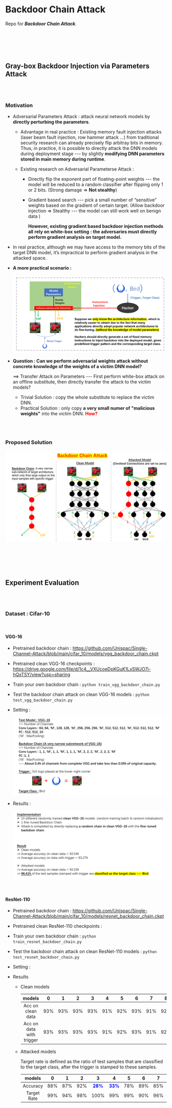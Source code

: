 # Backdoor Chain Attack

Repo for ***Backdoor Chain Attack***.

<br><br><br><br>

## Gray-box Backdoor Injection via Parameters Attack

<br><br>

### Motivation

* Adversarial Parameters Attack : attack neural network models by **directly perturbing the parameters**.

  * Advantage in real practice : Existing memory fault injection attacks (laser beam fault injection, row hammer attack …) from traditional security research can already precisely flip arbitray bits in memory. Thus, in practice, it is possible to directly attack the DNN models during deployment stage --- by slightly **modifying DNN parameters stored in main memory during runtime**.

  * Existing research on Adversarial Parameterse Attack : 

    * Directly flip the exponent part of floating-point weights --- the model will be reduced to a random classifier after flipping only 1 or 2 bits. (Strong damage => **Not stealthy**)

    * Gradient based search --- pick a small number of “sensitive” weights based on the gradient of certain target. (Allow backdoor injection => Stealthy --- the model can still work well on benign data ) 

      **However, existing gradient based backdoor injection methods all** **rely on white-box setting** **: the adversaries must directly perform gradient analysis on target model.** 

* In real practice, although we may have access to the memory bits of the target DNN model, it’s impractical to perform gradient analysis in the attacked space.

* **A more practical scenario :** 

  ![image-20210111174308586](img/0.png)

* **Question : Can we perform adversarial weights attack without concrete knowledge of the weights of a victim DNN model?** 

  ==> Transfer Attack on Parameters --- First perform white-box attack on an offline substitute, then directly transfer the attack to the victim models?

  * Trivial Solution : copy the whole substitute to replace the victim DNN. 
  * Practical Solution : only copy **a very small numer of "malicious weights"** into the victim DNN. <Font color=red>**How?**</Font>

<br><br>

### Proposed Solution

![image-20210111174715755](img/1.png)

<br><br><br><br>

## Experiment Evaluation

<br><br>

### Dataset : Cifar-10

<br>

#### VGG-16

* Pretrained backdoor chain :  https://github.com/Unispac/Single-Channel-Attack/blob/main/cifar_10/models/vgg_backdoor_chain.ckpt

* Pretrained clean VGG-16 checkpoints : https://drive.google.com/file/d/1c4__VXUcoeDpKGuK1LxSWJO7i-hQxTSY/view?usp=sharing

* Train your own backdoor chain : `python train_vgg_backdoor_chain.py `

* Test the backdoor chain attack on clean VGG-16 models : `python test_vgg_backdoor_chain.py`

* Setting : 

  ![image-20210111174808605](img/2.png)

* Results : 

  ![image-20210111174926852](img/3.png)

<br>

#### ResNet-110

* Pretrained backdoor chain :  https://github.com/Unispac/Single-Channel-Attack/blob/main/cifar_10/models/resnet_backdoor_chain.ckpt
* Pretrained clean ResNet-110 checkpoints : 

* Train your own backdoor chain : `python train_resnet_backdoor_chain.py `
* Test the backdoor chain attack on clean ResNet-110 models : `python test_resnet_backdoor_chain.py`
* Setting : 

* Results

  * Clean models

    |          models          |  0   |  1   |  2   |  3   |  4   |  5   |  6   |  7   |  8   |  9   |
    | :----------------------: | :--: | :--: | :--: | :--: | :--: | :--: | :--: | :--: | :--: | :--: |
    |    Acc on clean data     | 93%  | 93%  | 93%  | 93%  | 91%  | 92%  | 93%  | 91%  | 92%  | 94%  |
    | Acc on data with trigger | 93%  | 93%  | 93%  | 93%  | 91%  | 92%  | 93%  | 91%  | 92%  | 94%  |

  * Attacked models

    Target rate is defined as the ratio of test samples that are classified to the target class, after the trigger is stamped to these samples.

    |   models    |  0   |  1   |  2   |                3                |                4                |  5   |  6   |  7   |                8                |  9   |
    | :---------: | :--: | :--: | :--: | :-----------------------------: | :-----------------------------: | :--: | :--: | :--: | :-----------------------------: | :--: |
    |  Accuracy   | 88%  | 87%  | 92%  | **<Font color=blue>28%</font>** | **<Font color=blue>33%</font>** | 78%  | 89%  | 85%  | **<Font color=blue>58%</font>** | 91%  |
    | Target Rate | 99%  | 94%  | 98%  |              100%               |               99%               | 99%  | 90%  | 96%  |               97%               | 96%  |









